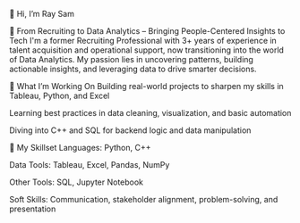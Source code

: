 👋 Hi, I’m Ray Sam

🎯 From Recruiting to Data Analytics – Bringing People-Centered Insights to Tech
I'm a former Recruiting Professional with 3+ years of experience in talent acquisition and operational support, now transitioning into the world of Data Analytics. My passion lies in uncovering patterns, building actionable insights, and leveraging data to drive smarter decisions.

🧠 What I’m Working On
Building real-world projects to sharpen my skills in Tableau, Python, and Excel

Learning best practices in data cleaning, visualization, and basic automation

Diving into C++ and SQL for backend logic and data manipulation

💼 My Skillset
Languages: Python, C++

Data Tools: Tableau, Excel, Pandas, NumPy

Other Tools: SQL, Jupyter Notebook

Soft Skills: Communication, stakeholder alignment, problem-solving, and presentation

